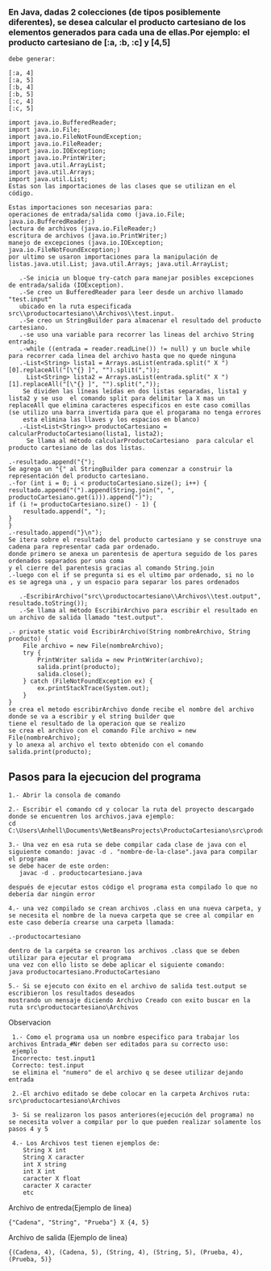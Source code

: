 ### En Java, dadas 2 colecciones (de tipos posiblemente diferentes), se desea calcular el producto cartesiano de los elementos generados para cada una de ellas.Por ejemplo: el producto cartesiano de [:a, :b, :c] y [4,5]
    debe generar:
```
[:a, 4]
[:a, 5]
[:b, 4]
[:b, 5]
[:c, 4]
[:c, 5]
```

    import java.io.BufferedReader;
    import java.io.File;
    import java.io.FileNotFoundException;
    import java.io.FileReader;
    import java.io.IOException;
    import java.io.PrintWriter;
    import java.util.ArrayList;
    import java.util.Arrays;
    import java.util.List;
    Estas son las importaciones de las clases que se utilizan en el código.

    Estas importaciones son necesarias para:
    operaciones de entrada/salida como (java.io.File; java.io.BufferedReader;)
    lectura de archivos (java.io.FileReader;)
    escritura de archivos (java.io.PrintWriter;)
    manejo de excepciones (java.io.IOException; java.io.FileNotFoundException;)
    por ultimo se usaron importaciones para la manipulación de listas.java.util.List; java.util.Arrays; java.util.ArrayList;
 ```
    .-Se inicia un bloque try-catch para manejar posibles excepciones de entrada/salida (IOException).
    .-Se creo un BufferedReader para leer desde un archivo llamado "test.input"
    ubicado en la ruta especificada src\\productocartesiano\\Archivos\\test.input.
    .-Se creo un StringBuilder para almacenar el resultado del producto cartesiano.
    .-se uso una variable para recorrer las lineas del archivo String entrada;
    .-while ((entrada = reader.readLine()) != null) y un bucle while para recorrer cada linea del archivo hasta que no quede ninguna
    .-List<String> lista1 = Arrays.asList(entrada.split(" X ")[0].replaceAll("[\"{} ]", "").split(","));
      List<String> lista2 = Arrays.asList(entrada.split(" X ")[1].replaceAll("[\"{} ]", "").split(","));
     Se dividen las líneas leídas en dos listas separadas, lista1 y lista2 y se uso  el comando split para delimitar la X mas un replaceAll que elimina caracteres especificos en este caso comillas (se utilizo una barra invertida para que el progarama no tenga errores
     esta elimina las llaves y los espacios en blanco)
    .-List<List<String>> productoCartesiano = calcularProductoCartesiano(lista1, lista2);
      Se llama al método calcularProductoCartesiano  para calcular el producto cartesiano de las dos listas.
 ```
    .-resultado.append("{");
    Se agrega un "{" al StringBuilder para comenzar a construir la representación del producto cartesiano.
    .-for (int i = 0; i < productoCartesiano.size(); i++) {
    resultado.append("(").append(String.join(", ", productoCartesiano.get(i))).append(")");
    if (i != productoCartesiano.size() - 1) {
        resultado.append(", ");
    }
    }
    .-resultado.append("}\n");
    Se itera sobre el resultado del producto cartesiano y se construye una cadena para representar cada par ordenado.
    donde primero se anexa un parentesis de apertura seguido de los pares ordenados separados por una coma
    y el cierre del parentesis gracias al comando String.join
    .-luego con el if se pregunta si es el ultimo par ordenado, si no lo es se agrega una , y un espacio para separar los pares ordenados
    
 ```
    .-EscribirArchivo("src\\productocartesiano\\Archivos\\test.output", resultado.toString());
    .-Se llama al método EscribirArchivo para escribir el resultado en un archivo de salida llamado "test.output".
 ```
    .- private static void EscribirArchivo(String nombreArchivo, String producto) {
        File archivo = new File(nombreArchivo);
        try {
            PrintWriter salida = new PrintWriter(archivo);
            salida.print(producto);
            salida.close();
        } catch (FileNotFoundException ex) {
            ex.printStackTrace(System.out);
        }
    }
    se crea el metodo escribirArchivo donde recibe el nombre del archivo donde se va a escribir y el string builder que 
    tiene el resultado de la operacion que se realizo
    se crea el archivo con el comando File archivo = new File(nombreArchivo);
    y lo anexa al archivo el texto obtenido con el comando  salida.print(producto);

## Pasos para la ejecucion del programa

    1.- Abrir la consola de comando

    2.- Escribir el comando cd y colocar la ruta del proyecto descargado donde se encuentren los archivos.java ejemplo:
    cd C:\Users\Anhell\Documents\NetBeansProjects\ProductoCartesiano\src\productocartesiano

    3.- Una vez en esa ruta se debe compilar cada clase de java con el siguiente comando: javac -d . "nombre-de-la-clase".java para compilar el programa
    se debe hacer de este orden:
       javac -d . productocartesiano.java

    después de ejecutar estos código el programa esta compilado lo que no debería dar ningún error

    4.- una vez compilado se crean archivos .class en una nueva carpeta, y se necesita el nombre de la nueva carpeta que se cree al compilar en
    este caso debería crearse una carpeta llamada:
   
    .-productocartesiano
   
    dentro de la carpéta se crearon los archivos .class que se deben utilizar para ejecutar el programa
    una vez con ello listo se debe aplicar el siguiente comando: 
    java productocartesiano.ProductoCartesiano

    5.- Si se ejecuto con éxito en el archivo de salida test.output se escribieron los resultados deseados
    mostrando un mensaje diciendo Archivo Creado con exito buscar en la ruta src\productocartesiano\Archivos


Observacion

     1.- Como el programa usa un nombre especifico para trabajar los archivos Entrada_#Nr deben ser editados para su correcto uso:
     ejemplo
     Incorrecto: test.input1
     Correcto: test.input 
     se elimina el "numero" de el archivo q se desee utilizar dejando entrada

     2.-El archivo editado se debe colocar en la carpeta Archivos ruta: src\productocartesiano\Archivos
     
     3- Si se realizaron los pasos anteriores(ejecución del programa) no se necesita volver a compilar por lo que pueden realizar solamente los pasos 4 y 5
     
     4.- Los Archivos test tienen ejemplos de:
        String X int
        String X caracter
        int X string
        int X int
        caracter X float
        caracter X caracter
        etc

Archivo de entreda(Ejemplo de linea)

    {"Cadena", "String", "Prueba"} X {4, 5}

Archivo de salida (Ejemplo de linea)

    {(Cadena, 4), (Cadena, 5), (String, 4), (String, 5), (Prueba, 4), (Prueba, 5)}
              
